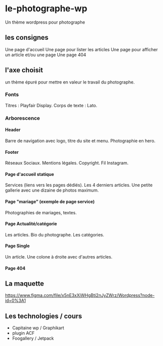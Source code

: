 # le-photographe-wp
Un thème wordpress pour photographe

## les consignes
Une page d'accueil
Une page pour lister les articles
Une page pour afficher un article et/ou une page
Une page 404

## l'axe choisit
un thème épuré pour mettre en valeur le travail du photographe.
### Fonts
Titres : Playfair Display.
Corps de texte : Lato.

### Arborescence
#### Header
Barre de navigation avec logo, titre du site et menu. 
Photographie en hero. 
#### Footer
Réseaux Sociaux. 
Mentions légales. 
Copyright. 
Fil Instagram. 
#### Page d'accueil statique
Services (liens vers les pages dédiés). 
Les 4 derniers articles. 
Une petite gallerie avec une dizaine de photos maximum. 
#### Page "mariage" (exemple de page service)
Photographies de mariages, textes. 
#### Page Actualité/catégorie
Les articles. 
Bio du photographe. 
Les catégories. 
#### Page Single
Un article. 
Une colone à droite avec d'autres articles. 
#### Page 404

## La maquette
https://www.figma.com/file/x5nE3xXiWHgBti2nJyZWrz/Wordpress?node-id=0%3A1

## Les technologies / cours
- Capitaine wp / Graphikart
- plugin ACF
- Foogallery / Jetpack

